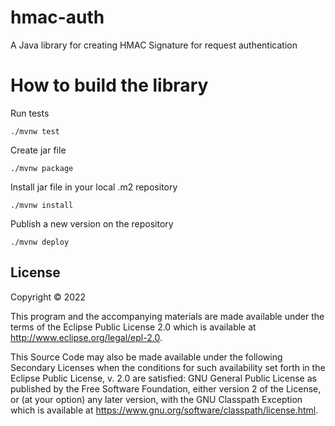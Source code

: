 # hmac-auth

A Java library for creating HMAC Signature for request authentication

# How to build the library

Run tests

`./mvnw test`

Create jar file

`./mvnw package`

Install jar file in your local .m2 repository

`./mvnw install`

Publish a new version on the repository

`./mvnw deploy`

## License

Copyright © 2022

This program and the accompanying materials are made available under the
terms of the Eclipse Public License 2.0 which is available at
http://www.eclipse.org/legal/epl-2.0.

This Source Code may also be made available under the following Secondary
Licenses when the conditions for such availability set forth in the Eclipse
Public License, v. 2.0 are satisfied: GNU General Public License as published by
the Free Software Foundation, either version 2 of the License, or (at your
option) any later version, with the GNU Classpath Exception which is available
at https://www.gnu.org/software/classpath/license.html.



